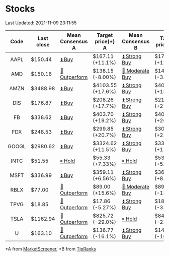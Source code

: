 # Stocks
Last Updated: 2021-11-09 23:11:55

|Code|Last close|Mean Consensus A|Target price(+) A|Mean Consensus B|Target price(+) B|
|:--:|-|-|-|-|-|
|AAPL|$150.44|[⏫ Buy](https://m.marketscreener.com/quote/stock/-4849/)|$167.11 (+11.1%)|[⏫ Strong Buy](https://www.tipranks.com/stocks/aapl/forecast)|$170.00 (+12.76%)|
|AMD|$150.16|[🔼 Outperform](https://m.marketscreener.com/quote/stock/-19475876/)|$138.15 (-8.00%)|[🔼 Moderate Buy](https://www.tipranks.com/stocks/amd/forecast)|$143.45 (-3.51%)|
|AMZN|$3488.98|[⏫ Buy](https://m.marketscreener.com/quote/stock/-12864605/)|$4103.55 (+17.6%)|[⏫ Strong Buy](https://www.tipranks.com/stocks/amzn/forecast)|$4075.34 (+13.96%)|
|DIS|$176.87|[⏫ Buy](https://m.marketscreener.com/quote/stock/-4842/)|$208.26 (+17.7%)|[⏫ Strong Buy](https://www.tipranks.com/stocks/dis/forecast)|$215.06 (+23.25%)|
|FB|$338.62|[⏫ Buy](https://m.marketscreener.com/quote/stock/-10547141/)|$403.70 (+19.2%)|[⏫ Strong Buy](https://www.tipranks.com/stocks/fb/forecast)|$405.59 (+20.92%)|
|FDX|$248.53|[⏫ Buy](https://m.marketscreener.com/quote/stock/-12585/)|$299.85 (+20.7%)|[⏫ Strong Buy](https://www.tipranks.com/stocks/fdx/forecast)|$304.65 (+23.37%)|
|GOOGL|$2980.62|[⏫ Buy](https://m.marketscreener.com/quote/stock/-24203373/)|$3324.62 (+11.5%)|[⏫ Strong Buy](https://www.tipranks.com/stocks/googl/forecast)|$3328.08 (+11.68%)|
|INTC|$51.55|[⏸ Hold](https://m.marketscreener.com/quote/stock/-4829/)|$55.33 (+7.33%)|[⏸ Hold](https://www.tipranks.com/stocks/intc/forecast)|$53.81 (+5.55%)|
|MSFT|$336.99|[⏫ Buy](https://m.marketscreener.com/quote/stock/-4835/)|$359.11 (+6.56%)|[⏫ Strong Buy](https://www.tipranks.com/stocks/msft/forecast)|$364.36 (+8.27%)|
|RBLX|$77.00|[🔼 Outperform](https://m.marketscreener.com/quote/stock/-117793644/)|$89.00 (+15.6%)|[🔼 Moderate Buy](https://www.tipranks.com/stocks/rblx/forecast)|$89.00 (-13.59%)|
|TPVG|$18.85|[🔼 Outperform](https://m.marketscreener.com/quote/stock/-15933327/)|$17.86 (-5.27%)|[⏫ Strong Buy](https://www.tipranks.com/stocks/tpvg/forecast)|$18.13 (-3.31%)|
|TSLA|$1162.94|[🔼 Outperform](https://m.marketscreener.com/quote/stock/-6344549/)|$825.72 (-29.0%)|[⏸ Hold](https://www.tipranks.com/stocks/tsla/forecast)|$840.71 (-22.49%)|
|U|$163.10|[🔼 Outperform](https://m.marketscreener.com/quote/stock/-112492634/)|$136.77 (-16.1%)|[⏫ Strong Buy](https://www.tipranks.com/stocks/u/forecast)|$143.40 (-16.81%)|


*A from [MarketScreener](https://www.marketscreener.com), *B from [TipRanks](https://www.tipranks.com)
